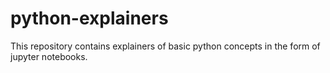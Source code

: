 # python-explainers
This repository contains explainers of basic python concepts in the form of jupyter notebooks. 
